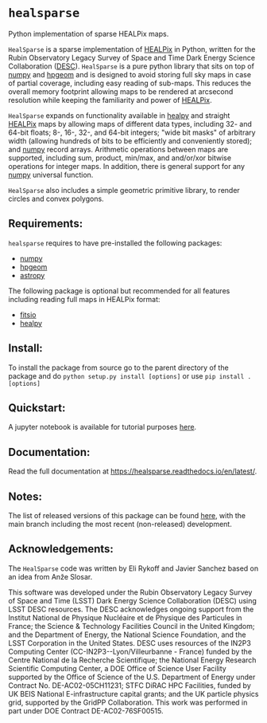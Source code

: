 # `healsparse`
Python implementation of sparse HEALPix maps.

`HealSparse` is a sparse implementation of [HEALPix](https://healpix.jpl.nasa.gov/) in Python, written for the Rubin Observatory Legacy Survey of Space and Time Dark Energy Science Collaboration ([DESC](https://lsst-desc.org/)).
`HealSparse` is a pure python library that sits on top of [numpy](https://github.com/numpy/numpy) and [hpgeom](https://github.com/LSSTDESC/hpgeom/) and is designed to avoid storing full sky maps in case of partial coverage, including easy reading of sub-maps.
This reduces the overall memory footprint allowing maps to be rendered at arcsecond resolution while keeping the familiarity and power of [HEALPix](https://healpix.jpl.nasa.gov/).

`HealSparse` expands on functionality available in [healpy](https://github.com/healpy/healpy/) and straight [HEALPix](https://healpix.jpl.nasa.gov/) maps by allowing maps of different data types, including 32- and 64-bit floats; 8-, 16-, 32-, and 64-bit integers; "wide bit masks" of arbitrary width (allowing hundreds of bits to be efficiently and conveniently stored); and [numpy](https://github.com/numpy/numpy) record arrays.
Arithmetic operations between maps are supported, including sum, product, min/max, and and/or/xor bitwise operations for integer maps.
In addition, there is general support for any [numpy](https://github.com/numpy/numpy) universal function.

`HealSparse` also includes a simple geometric primitive library, to render circles and convex polygons.

## Requirements:

`healsparse` requires to have pre-installed the following packages:

- [numpy](https://github.com/numpy/numpy)
- [hpgeom](https://github.com/LSSTDESC/hpgeom)
- [astropy](https://astropy.org)

The following package is optional but recommended for all features including reading full maps in HEALPix format:
- [fitsio](https://github.com/esheldon/fitsio)
- [healpy](https://github.com/healpy/healpy/)

## Install:

To install the package from source go to the parent directory of the package
and do `python setup.py install [options]` or use `pip install . [options]`

## Quickstart:

A jupyter notebook is available for tutorial purposes
[here](./tutorial/quickstart.ipynb).

## Documentation:

Read the full documentation at https://healsparse.readthedocs.io/en/latest/.

## Notes:

The list of released versions of this package can be found
[here](https://github.com/LSSTDESC/healsparse/releases), with the main branch
including the most recent (non-released) development.

## Acknowledgements:

The `HealSparse` code was written by Eli Rykoff and Javier Sanchez based on an idea from Anže Slosar.

This software was developed under the Rubin Observatory Legacy Survey of Space and Time (LSST) Dark Energy Science Collaboration (DESC) using LSST DESC resources.
The DESC acknowledges ongoing support from the Institut National de Physique Nucléaire et de Physique des Particules in France; the Science & Technology Facilities Council in the United Kingdom; and the Department of Energy, the National Science Foundation, and the LSST Corporation in the United States.
DESC uses resources of the IN2P3 Computing Center (CC-IN2P3--Lyon/Villeurbanne - France) funded by the Centre National de la Recherche Scientifique; the National Energy Research Scientific Computing Center, a DOE Office of Science User Facility supported by the Office of Science of the U.S. Department of Energy under Contract No. DE-AC02-05CH11231; STFC DiRAC HPC Facilities, funded by UK BEIS National E-infrastructure capital grants; and the UK particle physics grid, supported by the GridPP Collaboration.
This work was performed in part under DOE Contract DE-AC02-76SF00515.
